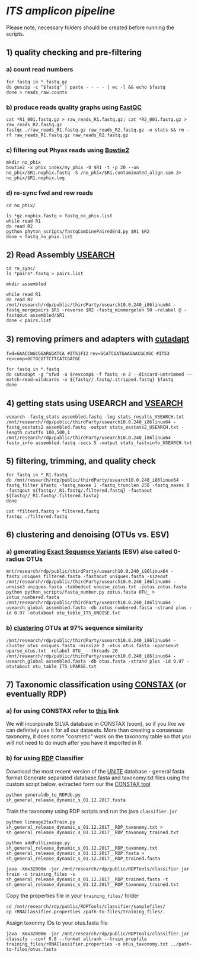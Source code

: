 # *ITS amplicon pipeline*
Please note, necessary folders should be created before running the scripts.

## 1) quality checking and pre-filtering 

### a) count read numbers
```
for fastq in *.fastq.gz
do gunzip -c "$fastq" | paste - - - - | wc -l && echo $fastq 
done > reads_raw.counts
```
### b) produce reads quality graphs using [FastQC](https://www.bioinformatics.babraham.ac.uk/projects/fastqc/)  
```
cat *R1_001.fastq.gz > raw_reads_R1.fastq.gz; cat *R2_001.fastq.gz > raw_reads_R2.fastq.gz
fastqc ./raw_reads_R1.fastq.gz raw_reads_R2.fastq.gz -o stats && rm -rf raw_reads_R1.fastq.gz raw_reads_R2.fastq.gz
```

### c) filtering out Phyax reads using [Bowtie2](http://bowtie-bio.sourceforge.net/bowtie2/index.shtml)
```
mkdir no_phix
bowtie2 -x phix_index/my_phix -U $R1 -t -p 20 --un no_phix/$R1.nophix.fastq -S /no_phix/$R1.contaminated_align.sam 2> no_phix/$R1.nophix.log
```

### d) re-sync fwd and rew reads
`cd no_phix/`

```
ls *gz.nophix.fastq > fastq_no_phix.list
while read R1
do read R2
python phyton_scripts/fastqCombinePairedEnd.py $R1 $R2
done < fastq_no_phix.list
```

## 2) Read Assembly [USEARCH](https://www.drive5.com/usearch/manual/cmd_fastq_mergepairs.html)
```
cd re_sync/
ls *pairs*.fastq > pairs.list
```
`mkdir assembled`

```
while read R1
do read R2
/mnt/research/rdp/public/thirdParty/usearch10.0.240_i86linux64 -fastq_mergepairs $R1 -reverse $R2 -fastq_minmergelen 50 -relabel @ -fastqout assembled/$R1
done < pairs.list
```

## 3) removing primers and adapters with [cutadapt](http://cutadapt.readthedocs.io/en/stable/index.html)
`fwd=GAACCWGCGGARGGATCA #ITS1FI2` 
`rev=GCATCGATGAAGAACGCAGC #ITS3`
`revcomp=GCTGCGTTCTTCATCGATGC`

```
for fastq in *.fastq
do cutadapt -g ^$fwd -a $revcomp$ -f fastq -n 2 --discard-untrimmed --match-read-wildcards -o ${fastq//.fastq/.stripped.fastq} $fastq
done
```

## 4) getting stats using USEARCH and [VSEARCH](https://github.com/torognes/vsearch)

```
vsearch -fastq_stats assembled.fastq -log stats_results_VSEARCH.txt
/mnt/research/rdp/public/thirdParty/usearch10.0.240_i86linux64 -fastq_eestats2 assembled.fastq -output stats_eestats2_USEARCH.txt -length_cutoffs 100,500,1
/mnt/research/rdp/public/thirdParty/usearch10.0.240_i86linux64 -fastx_info assembled.fastq -secs 5 -output stats_fastxinfo_USEARCH.txt
```
## 5) filtering, trimming, and quality check

```
for fastq in *_R1.fastq
do /mnt/research/rdp/public/thirdParty/usearch10.0.240_i86linux64 -fastq_filter $fastq -fastq_maxee 1 -fastq_trunclen 250 -fastq_maxns 0 -fastqout ${fastq//_R1.fastq/.filtered.fastq} -fastaout ${fastq//_R1.fastq/.filtered.fasta} 
done

cat *filterd.fastq > filtered.fastq
fastqc ./filtered.fastq
```
## 6) clustering and denoising (OTUs vs. ESV)

### a) generating [Exact Sequence Variants](https://www.drive5.com/usearch/manual/faq_uparse_or_unoise.html) (ESV) also called 0-radius OTUs

```
mnt/research/rdp/public/thirdParty/usearch10.0.240_i86linux64 -fastx_uniques filtered.fasta -fastaout uniques.fasta -sizeout
/mnt/research/rdp/public/thirdParty/usearch10.0.240_i86linux64 -unoise3 uniques.fasta -tabbedout unoise_zotus.txt -zotus zotus.fasta
python python_scripts/fasta_number.py zotus.fasta OTU_ > zotus_numbered.fasta
/mnt/research/rdp/public/thirdParty/usearch10.0.240_i86linux64 -usearch_global assembled.fasta -db zotus_numbered.fasta -strand plus -id 0.97 -otutabout otu_table_ITS_UNOISE.txt
```
### b) [clustering](https://www.drive5.com/usearch/manual/cmd_cluster_otus.html) OTUs at 97% sequence similarity 

```
/mnt/research/rdp/public/thirdParty/usearch10.0.240_i86linux64 -cluster_otus uniques.fasta -minsize 2 -otus otus.fasta -uparseout uparse_otus.txt -relabel OTU_ --threads 20
/mnt/research/rdp/public/thirdParty/usearch10.0.240_i86linux64 -usearch_global assembled.fasta -db otus.fasta -strand plus -id 0.97 -otutabout otu_table_ITS_UPARSE.txt
```

## 7) Taxonomic classification using [CONSTAX](https://bmcbioinformatics.biomedcentral.com/articles/10.1186/s12859-017-1952-x) (or eventually RDP)

### a) for using CONSTAX refer to [this](https://github.com/natalie-vandepol/compare_taxonomy) link  
We will incorporate SILVA database in CONSTAX (soon), so if you like we can definitely use it for all our datasets. More than creating a consensus taxonomy, it does some "cosmetic" work on the taxonomy table so that you will not need to do much after you have it imported in R.

### b) for using [RDP](https://github.com/rdpstaff/classifier) Classifier
Download the most recent version of the [UNITE](https://unite.ut.ee/repository.php) database - general fasta format
Generate separated database.fasta and taxonomy.txt files using the custom script below, extracted form our the [CONSTAX tool](https://github.com/Gian77/COSTAX) 

```
python generaldb_to_RDPdb.py sh_general_release_dynamic_s_01.12.2017.fasta

```
Train the taxonomy using RDP scripts and run the java `classifier.jar`
```
python lineage2taxTrain.py sh_general_release_dynamic_s_01.12.2017__RDP_taxonomy.txt > sh_general_release_dynamic_s_01.12.2017__RDP_taxonomy_trained.txt

python addFullLineage.py sh_general_release_dynamic_s_01.12.2017__RDP_taxonomy.txt sh_general_release_dynamic_s_01.12.2017__RDP.fasta > sh_general_release_dynamic_s_01.12.2017__RDP_trained.fasta

java -Xmx32000m -jar /mnt/research/rdp/public/RDPTools/classifier.jar train -o training_files -s sh_general_release_dynamic_s_01.12.2017__RDP_trained.fasta -t sh_general_release_dynamic_s_01.12.2017__RDP_taxonomy_trained.txt

```
Copy the properties file in your `training_files/` folder
```
cd /mnt/research/rdp/public/RDPTools/classifier/samplefiles/
cp rRNAClassifier.properties /path-to-files/training_files/.
```

Assign taxonmy IDs to your otus.fasta file
```
java -Xmx32000m -jar /mnt/research/rdp/public/RDPTools/classifier.jar classify --conf 0.8 --format allrank --train_propfile training_files/rRNAClassifier.properties -o otus_taxonomy.txt ../path-to-files/otus.fasta
```





